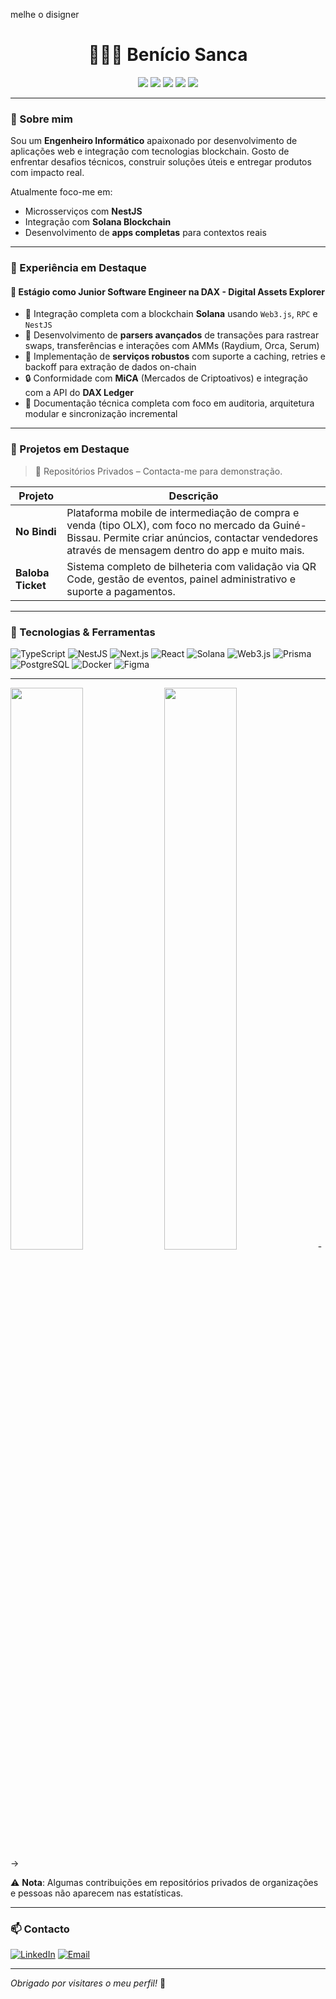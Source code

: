 melhe o disigner 

<h1 align="center">👨🏽‍💻 Benício Sanca</h1>

<p align="center">
  <img src="https://img.shields.io/badge/Full--Stack-blueviolet?style=flat-square" />
  <img src="https://img.shields.io/badge/NestJS-E0234E?style=flat&logo=nestjs&logoColor=white" />
  <img src="https://img.shields.io/badge/Solana-00FF9F?style=flat&logo=solana&logoColor=black" />
  <img src="https://img.shields.io/badge/TypeScript-3178C6?style=flat&logo=typescript&logoColor=white" />
  <img src="https://img.shields.io/badge/Web3.js-000000?style=flat&logo=web3dotjs&logoColor=white" />
</p>

---

### 🚀 Sobre mim

Sou um **Engenheiro Informático** apaixonado por desenvolvimento de aplicações web e integração com tecnologias blockchain. Gosto de enfrentar desafios técnicos, construir soluções úteis e entregar produtos com impacto real.

Atualmente foco-me em:

- Microsserviços com **NestJS**
- Integração com **Solana Blockchain**
- Desenvolvimento de **apps completas** para contextos reais

---

### 🧠 Experiência em Destaque

#### 🧪 Estágio como Junior Software Engineer na DAX - Digital Assets Explorer

- 🔗 Integração completa com a blockchain **Solana** usando `Web3.js`, `RPC` e `NestJS`
- 🧠 Desenvolvimento de **parsers avançados** de transações para rastrear swaps, transferências e interações com AMMs (Raydium, Orca, Serum)
- 🧰 Implementação de **serviços robustos** com suporte a caching, retries e backoff para extração de dados on-chain
- 🔒 Conformidade com **MiCA** (Mercados de Criptoativos) e integração com a API do **DAX Ledger**
- 📄 Documentação técnica completa com foco em auditoria, arquitetura modular e sincronização incremental

---

### 💼 Projetos em Destaque

> 🛑 Repositórios Privados – Contacta-me para demonstração.

| Projeto         | Descrição                                                                 |
|----------------|---------------------------------------------------------------------------|
| **No Bindi**    | Plataforma mobile de intermediação de compra e venda (tipo OLX), com foco no mercado da Guiné-Bissau. Permite criar anúncios, contactar vendedores através de mensagem dentro do app e muito mais. |
| **Baloba Ticket** | Sistema completo de bilheteria com validação via QR Code, gestão de eventos, painel administrativo e suporte a pagamentos. |

---

### 🧰 Tecnologias & Ferramentas

![TypeScript](https://img.shields.io/badge/-TypeScript-3178C6?style=flat&logo=typescript&logoColor=white)
![NestJS](https://img.shields.io/badge/-NestJS-E0234E?style=flat&logo=nestjs&logoColor=white)
![Next.js](https://img.shields.io/badge/-Next.js-000000?style=flat&logo=nextdotjs)
![React](https://img.shields.io/badge/-React-61DAFB?style=flat&logo=react&logoColor=black)
![Solana](https://img.shields.io/badge/-Solana-00FF9F?style=flat&logo=solana&logoColor=black)
![Web3.js](https://img.shields.io/badge/-Web3.js-F16822?style=flat&logo=ethereum)
![Prisma](https://img.shields.io/badge/-Prisma-2D3748?style=flat&logo=prisma)
![PostgreSQL](https://img.shields.io/badge/-PostgreSQL-4169E1?style=flat&logo=postgresql&logoColor=white)
![Docker](https://img.shields.io/badge/-Docker-2496ED?style=flat&logo=docker&logoColor=white)
![Figma](https://img.shields.io/badge/-Figma-F24E1E?style=flat&logo=figma&logoColor=white)

---

<!--
### 📊 GitHub Stats

<div align="center">
  <!-- Estatísticas principais -->
  <img src="https://github-readme-stats.vercel.app/api?username=sancabenicio&show_icons=true&theme=tokyonight&hide_border=true&rank_icon=github&include_all_commits=true&count_private=true" width="48%" />

  <!-- Linguagens mais usadas -->
  <img src="https://github-readme-stats.vercel.app/api/top-langs/?username=sancabenicio&layout=compact&theme=tokyonight&hide_border=true" width="48%" />
</div>
-->



⚠️ **Nota**: Algumas contribuições em repositórios privados de organizações e pessoas não aparecem nas estatísticas.

---

### 📫 Contacto

[![LinkedIn](https://img.shields.io/badge/-LinkedIn-blue?style=flat&logo=linkedin&logoColor=white)](https://www.linkedin.com/in/benicio-sanca/)
[![Email](https://img.shields.io/badge/-Email-D14836?style=flat&logo=gmail&logoColor=white)](mailto:beniciosanca@gmail.com)

---

_Obrigado por visitares o meu perfil!_ 🧡
